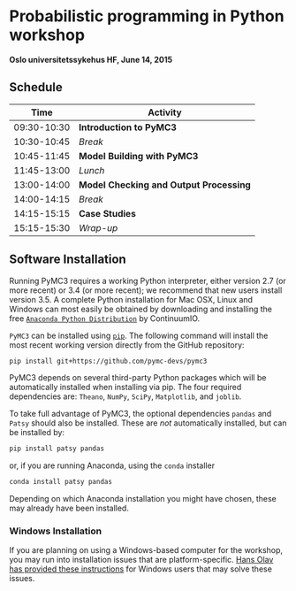 # Probabilistic programming in Python workshop 

**Oslo universitetssykehus HF, June 14, 2015**

## Schedule

| Time          | Activity                    |
| --------------|-----------------------------|
| 09:30-10:30 | **Introduction to PyMC3** |
| 10:30-10:45 | *Break* |
| 10:45-11:45 | **Model Building with PyMC3** |
| 11:45-13:00 | *Lunch* |
| 13:00-14:00 | **Model Checking and Output Processing** |
| 14:00-14:15 | *Break* |
| 14:15-15:15 | **Case Studies** |
| 15:15-15:30 | *Wrap-up* |

## Software Installation

Running PyMC3 requires a working Python interpreter, either version 2.7 (or more recent) or 3.4 (or more recent); we recommend that new users install version 3.5. A complete Python installation for Mac OSX, Linux and Windows can most easily be obtained by downloading and installing the free [`Anaconda Python Distribution`](https://www.continuum.io/downloads) by ContinuumIO. 

`PyMC3` can be installed using [`pip`](https://pip.pypa.io/en/latest/installing.html). The following command will install the most recent working version directly from the GitHub repository:

```bash
pip install git+https://github.com/pymc-devs/pymc3
```

PyMC3 depends on several third-party Python packages which will be automatically installed when installing via pip. The four required dependencies are: `Theano`, `NumPy`, `SciPy`, `Matplotlib`, and `joblib`. 

To take full advantage of PyMC3, the optional dependencies `pandas` and `Patsy` should also be installed. These are *not* automatically installed, but can be installed by:

```bash
pip install patsy pandas
```

or, if you are running Anaconda, using the `conda` installer

```bash
conda install patsy pandas
```

Depending on which Anaconda installation you might have chosen, these may already have been installed.

### Windows Installation

If you are planning on using a Windows-based computer for the workshop, you may run into installation issues that are platform-specific. [Hans Olav has provided these instructions](http://datahans.blogspot.no/2016/04/installing-pymc3.html) for Windows users that may solve these issues.